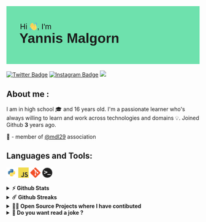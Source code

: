 ![header](header.png)

[![Twitter Badge](https://img.shields.io/badge/-Twitter-00acee?style=flat-square&logo=Twitter&logoColor=white)](https://twitter.com/yannisMalgorn)
[![Instagram Badge](https://img.shields.io/badge/-Instagram-e4405f?style=flat-square&logo=Instagram&logoColor=white)](https://instagram.com/yannis_mlgrn/)
![](https://komarev.com/ghpvc/?username=yannis-mlgrn&label=PROFILE+VIEWS&color=yellow)

## About me : 

I am in high school 🎓 and 16 years old. I'm a passionate learner who's always willing to learn and work across technologies and domains 💡. <!-- I'm currently 
-->
Joined Github **3** years ago.

🔭 - member of [@mdl29]( http://mdl29.net) association  

## Languages and Tools:

<code><img height="27" src="https://raw.githubusercontent.com/github/explore/80688e429a7d4ef2fca1e82350fe8e3517d3494d/topics/python/python.png" alt="python"></code>
<code><img height="27" src="https://raw.githubusercontent.com/github/explore/80688e429a7d4ef2fca1e82350fe8e3517d3494d/topics/javascript/javascript.png" alt="javascript"></code>
<code><img height="27" src="https://raw.githubusercontent.com/devicons/devicon/master/icons/git/git-original.svg" alt="git"></code>
<code><img height="27" src="https://raw.githubusercontent.com/github/explore/80688e429a7d4ef2fca1e82350fe8e3517d3494d/topics/terminal/terminal.png" alt="terminal"></code>
<code><img height="24" src="https://upload.wikimedia.org/wikipedia/commons/2/27/PHP-logo.svg" alt=""></code>


<details>	
  <summary><b>⚡ Github Stats</b></summary>
  <br/>	
<img height="180em" src="https://github-readme-stats.vercel.app/api?username=yannis-mlgrn&show_icons=true" >
<img height="180em" src="https://github-readme-stats.vercel.app/api/top-langs/?username=yannis-mlgrn&exclude_repo=KNN-Image-Classification&show_icons=true&hide_border=true&layout=compact&langs_count=8"/>
</details>
<details>	
  <summary><b>☄️ Github Streaks</b></summary>

  <br />
  <img height="180em" src="http://github-readme-streak-stats.herokuapp.com?user=yannis-mlgrn&theme=dark&hide_border=true&date_format=M%20j%5B%2C%20Y%5D" />
</details>

<details>
  <summary><b>🧑‍🚀 Open Source Projects where I have contibuted </b></summary>

  <br />
  <table>
    <thead align="center">
      <tr border: none;>
        <td><b>💻 Projects</b></td>
        <td><b>🌟 Stars</b></td>
        <td><b>🍴 Forks</b></td>
        <td><b>🐛 Issues</b></td>
        <td><b>🔔 Pull Requests</b></td>
        <td><b>👨‍💻 Language</b></td>
      </tr>
    </thead>
    <tbody>
      <tr>
	      <td><a href="https://github.com/mdl29/Scratchy"><b>🚀 scratchy</b></a></td>
        <td><img alt="Stars" src="https://img.shields.io/github/stars/mdl29/Scratchy?style=flat-square&labelColor=343b41"/></td>
        <td><img alt="Forks" src="https://img.shields.io/github/forks/mdl29/Scratchy?style=flat-square&labelColor=343b41"/></td>
        <td><img alt="Issues" src="https://img.shields.io/github/issues/mdl29/Scratchy?style=flat-square"/></td>
        <td><img alt="Pull Requests" src="https://img.shields.io/github/issues-pr/mdl29/Scratchy?style=flat-square"/></td>
        <td><img alt="Language" src="https://img.shields.io/github/languages/top/mdl29/Scratchy?style=flat-square"/></td>
      </tr>
      <tr>
	      <td><a href="https://github.com/CovidTrackerFr/vitemadose-front"><b>🚀 vitemadose-front</b></a></td>
        <td><img alt="Stars" src="https://img.shields.io/github/stars/CovidTrackerFr/vitemadose-front?style=flat-square&labelColor=343b41"/></td>
        <td><img alt="Forks" src="https://img.shields.io/github/forks/CovidTrackerFr/vitemadose-front?style=flat-square&labelColor=343b41"/></td>
        <td><img alt="Issues" src="https://img.shields.io/github/issues/CovidTrackerFr/vitemadose-front?style=flat-square"/></td>
        <td><img alt="Pull Requests" src="https://img.shields.io/github/issues-pr/CovidTrackerFr/vitemadose-front?style=flat-square"/></td>
        <td><img alt="Language" src="https://img.shields.io/github/languages/top/CovidTrackerFr/vitemadose-front?style=flat-square"/></td>
      </tr>
      <tr>
	     <td><a href="https://github.com/mdl29/donkeycarLPH"><b>🚀 donkeycarLPH</b></a></td>
        <td><img alt="Stars" src="https://img.shields.io/github/stars/mdl29/donkeycarLPH?style=flat-square&labelColor=343b41"/></td>
        <td><img alt="Forks" src="https://img.shields.io/github/forks/mdl29/donkeycarLPH?style=flat-square&labelColor=343b41"/></td>
        <td><img alt="Issues" src="https://img.shields.io/github/issues/mdl29/donkeycarLPH?style=flat-square"/></td>
        <td><img alt="Pull Requests" src="https://img.shields.io/github/issues-pr/mdl29/donkeycarLPH?style=flat-square"/></td>
        <td><img alt="Language" src="https://img.shields.io/github/languages/top/mdl29/donkeycarLPH?style=flat-square"/></td>
      </tr>
	</table>
</details>
<details>	
  <summary><b>🙈 Do you want read a joke ?</b></summary>
  <br/>	

![Jokes Card](https://readme-jokes.vercel.app/api?bgColor=%23073b4c&textColor=%2306d6a0&aColor=%2306d6a0&borderColor=%2306d6a0)
</details>

